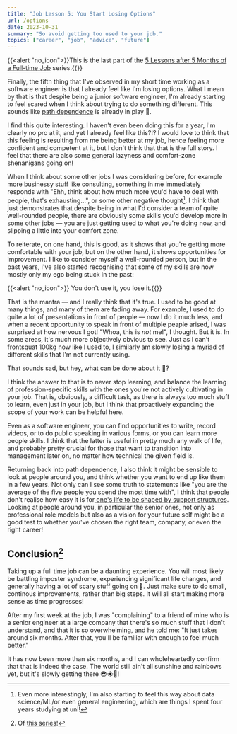 ```yaml
---
title: "Job Lesson 5: You Start Losing Options"
url: /options
date: 2023-10-31
summary: "So avoid getting too used to your job."
topics: ["career", "job", "advice", "future"]
---
```


{{<alert   "no_icon">}}This is the last part of the [5 Lessons after 5 Months of a Full-time Job](/job) series.{{</alert>}}

Finally, the fifth thing that I've observed in my short time working as a software engineer is that I already feel like I'm losing options. What I mean by that is that despite being a junior software engineer, I'm already starting to feel scared when I think about trying to do something different. This sounds like [path dependence](https://en.wikipedia.org/wiki/Path_dependence) is already in play 😬.

I find this quite interesting. I haven't even been doing this for a year, I'm clearly no pro at it, and yet I already feel like this?!? I would love to think that this feeling is resulting from me being better at my job, hence feeling more confident and competent at it, but I don't think that that is the full story. I feel that there are also some general lazyness and comfort-zone shenanigans going on!

When I think about some other jobs I was considering before, for example more businessy stuff like consulting, something in me immediately responds with "Ehh, think about how much more you'd have to deal with people, that's exhausting…", or some other negative thought[^7]. I think that just demonstrates that despite being in what I'd consider a team of quite well-rounded people, there are obviously some skills you'd develop more in some other jobs — you are just getting used to what you're doing now, and slipping a little into your comfort zone.

To reiterate, on one hand, this is good, as it shows that you're getting more comfortable with your job, but on the other hand, it shows opportunities for improvement. I like to consider myself a well-rounded person, but in the past years, I've also started recognising that some of my skills are now mostly only my ego being stuck in the past:

{{<alert   "no_icon">}} You don't use it, you lose it.{{</alert>}}

That is the mantra — and I really think that it's true. I used to be good at many things, and many of them are fading away. For example, I used to do quite a lot of presentations in front of people — now I do it much less, and when a recent opportunity to speak in front of multiple peaple arised, I was surprised at how nervous I got! "Whoa, this is _not_ me!", I thought. But it is. In some areas, it's much more objectively obvious to see. Just as I can't frontsquat 100kg now like I used to, I similarly am slowly losing a myriad of different skills that I'm not currently using.

That sounds sad, but hey, what can be done about it 🤔?

I think the answer to that is to never stop learning, and balance the learning of profession-specific skills with the ones you're not actively cultivating in your job. That is, obviously, a difficult task, as there is always too much stuff to learn, even just in your job, but I think that proactively expanding the scope of your work can be helpful here.

Even as a software engineer, you can find opportunities to write, record videos, or to do public speaking in various forms, or you can learn more people skills. I think that the latter is useful in pretty much any walk of life, and probably pretty crucial for those that want to transition into management later on, no matter how technical the given field is.

Returning back into path dependence, I also think it might be sensible to look at people around you, and think whether you want to end up like them in a few years. Not only can I see some truth to statements like "you are the average of the five people you spend the most time with", I think that people don't realise how easy it is for[ one's life to be shaped by support structures](https://moxie.org/2013/01/07/career-advice.html). Looking at people around you, in particular the senior ones, not only as professional role models but also as a vision for your future self might be a good test to whether you've chosen the right team, company, or even the right career!

## Conclusion[^8]

Taking up a full time job can be a daunting experience. You will most likely be battling imposter syndrome, experiencing significant life changes, and generally having a lot of scary stuff going on 👻. Just make sure to do small, continous improvements, rather than big steps. It will all start making more sense as time progresses!

After my first week at the job, I was "complaining" to a friend of mine who is a senior engineer at a large company that there's so much stuff that I don't understand, and that it is so overwhelming, and he told me: "It just takes around six months. After that, you'll be familiar with enough to feel much better."

It has now been more than six months, and I can wholeheartedly confirm that that is indeed the case. The world still ain't all sunshine and rainbows yet, but it's slowly getting there 😎☀️🌈!

[^7]: Even more interestingly, I'm also starting to feel this way about data science/ML/or even general engineering, which are things I spent four years studying at uni!

[^8]: Of [this series](/job)!
